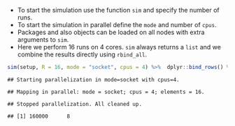 

- To start the simulation use the function `sim` and specify the number of runs.
- To start the simulation in parallel define the `mode` and number of `cpus`.
- Packages and also objects can be loaded on all nodes with extra arguments to `sim`.
- Here we perform 16 runs on 4 cores. `sim` always returns a `list` and we combine the results directly using `rbind_all`.


```r
sim(setup, R = 16, mode = "socket", cpus = 4) %>%  dplyr::bind_rows() %>% dim()
```

```
## Starting parallelization in mode=socket with cpus=4.
```

```
## Mapping in parallel: mode = socket; cpus = 4; elements = 16.
```

```
## Stopped parallelization. All cleaned up.
```

```
## [1] 160000      8
```

